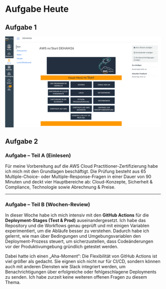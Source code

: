 # Aufgabe Heute

## Aufgabe 1

![Canvas eingeloggt](/images/Screenshot%202025-08-31%20202611.png)

## Aufgabe 2

### **Aufgabe – Teil A (Einlesen)**

Für meine Vorbereitung auf die AWS Cloud Practitioner-Zertifizierung habe ich mich mit den Grundlagen beschäftigt. Die Prüfung besteht aus 65 Multiple-Choice- oder Multiple-Response-Fragen in einer Dauer von 90 Minuten und deckt vier Hauptbereiche ab: Cloud-Konzepte, Sicherheit & Compliance, Technologie sowie Abrechnung & Preise.

---

### **Aufgabe – Teil B (Wochen-Review)**

In dieser Woche habe ich mich intensiv mit den **GitHub Actions** für die **Deployment-Stages (Test & Prod)** auseinandergesetzt. Ich habe das Repository und die Workflows genau geprüft und mit einigen Variablen experimentiert, um die Abläufe besser zu verstehen. Dadurch habe ich gelernt, wie man über Bedingungen und Umgebungsvariablen den Deployment-Prozess steuert, um sicherzustellen, dass Codeänderungen vor der Produktivumgebung gründlich getestet werden.

Dabei hatte ich einen „Aha-Moment“: Die Flexibilität von GitHub Actions ist viel größer als gedacht. Sie eignen sich nicht nur für CI/CD, sondern können auch mit anderen Diensten wie Slack integriert werden, um Benachrichtigungen über erfolgreiche oder fehlgeschlagene Deployments zu senden. Ich habe zurzeit keine weiteren offenen Fragen zu diesem Thema.
